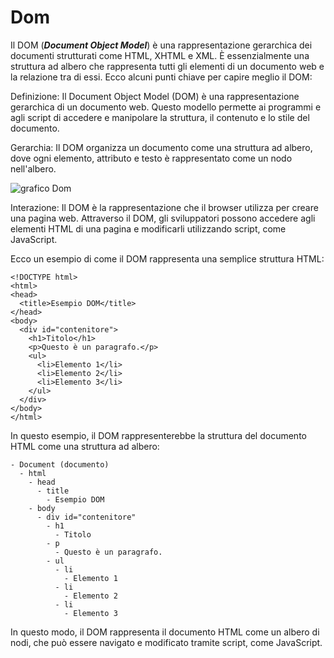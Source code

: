 <!-- @format -->

# Dom

Il DOM (**_Document Object Model_**) è una rappresentazione gerarchica dei documenti strutturati come HTML, XHTML e XML. È essenzialmente una struttura ad albero che rappresenta tutti gli elementi di un documento web e la relazione tra di essi. Ecco alcuni punti chiave per capire meglio il DOM:

Definizione: Il Document Object Model (DOM) è una rappresentazione gerarchica di un documento web. Questo modello permette ai programmi e agli script di accedere e manipolare la struttura, il contenuto e lo stile del documento.

Gerarchia: Il DOM organizza un documento come una struttura ad albero, dove ogni elemento, attributo e testo è rappresentato come un nodo nell'albero.

![grafico Dom](https://www.ionos.it/digitalguide/fileadmin/DigitalGuide/Schaubilder/rappresentazione-grafica-di-un-albero-dom.png)

Interazione: Il DOM è la rappresentazione che il browser utilizza per creare una pagina web. Attraverso il DOM, gli sviluppatori possono accedere agli elementi HTML di una pagina e modificarli utilizzando script, come JavaScript.

Ecco un esempio di come il DOM rappresenta una semplice struttura HTML:

```
<!DOCTYPE html>
<html>
<head>
  <title>Esempio DOM</title>
</head>
<body>
  <div id="contenitore">
    <h1>Titolo</h1>
    <p>Questo è un paragrafo.</p>
    <ul>
      <li>Elemento 1</li>
      <li>Elemento 2</li>
      <li>Elemento 3</li>
    </ul>
  </div>
</body>
</html>
```

In questo esempio, il DOM rappresenterebbe la struttura del documento HTML come una struttura ad albero:

```
- Document (documento)
  - html
    - head
      - title
        - Esempio DOM
    - body
      - div id="contenitore"
        - h1
          - Titolo
        - p
          - Questo è un paragrafo.
        - ul
          - li
            - Elemento 1
          - li
            - Elemento 2
          - li
            - Elemento 3
```

In questo modo, il DOM rappresenta il documento HTML come un albero di nodi, che può essere navigato e modificato tramite script, come JavaScript.
